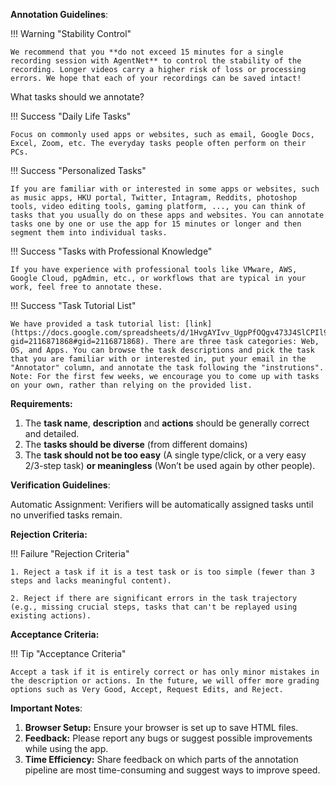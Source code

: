 **Annotation Guidelines**:

!!! Warning "Stability Control"

    We recommend that you **do not exceed 15 minutes for a single recording session with AgentNet** to control the stability of the recording. Longer videos carry a higher risk of loss or processing errors. We hope that each of your recordings can be saved intact!

What tasks should we annotate?

!!! Success "Daily Life Tasks"
    
    Focus on commonly used apps or websites, such as email, Google Docs, Excel, Zoom, etc. The everyday tasks people often perform on their PCs.

!!! Success "Personalized Tasks"

    If you are familiar with or interested in some apps or websites, such as music apps, HKU portal, Twitter, Intagram, Reddits, photoshop tools, video editing tools, gaming platform, ..., you can think of tasks that you usually do on these apps and websites. You can annotate tasks one by one or use the app for 15 minutes or longer and then segment them into individual tasks.

!!! Success "Tasks with Professional Knowledge"

    If you have experience with professional tools like VMware, AWS, Google Cloud, pgAdmin, etc., or workflows that are typical in your work, feel free to annotate these.

!!! Success "Task Tutorial List"

    We have provided a task tutorial list: [link](https://docs.google.com/spreadsheets/d/1HvgAYIvv_UgpPfOQgv473J4SlCPIl9qp8ev32FA7Muc/edit?gid=2116871868#gid=2116871868). There are three task categories: Web, OS, and Apps. You can browse the task descriptions and pick the task that you are familiar with or interested in, put your email in the "Annotator" column, and annotate the task following the "instrutions". Note: For the first few weeks, we encourage you to come up with tasks on your own, rather than relying on the provided list.

**Requirements:**

1. The **task name**, **description** and **actions** should be generally correct and detailed.
2. The **tasks should be diverse** (from different domains)
3. The **task should not be too easy** (A single type/click, or a very easy 2/3-step task) **or meaningless** (Won’t be used again by other people).

**Verification Guidelines**:

Automatic Assignment: Verifiers will be automatically assigned tasks until no unverified tasks remain.

**Rejection Criteria:**

!!! Failure "Rejection Criteria"

    1. Reject a task if it is a test task or is too simple (fewer than 3 steps and lacks meaningful content).

    2. Reject if there are significant errors in the task trajectory (e.g., missing crucial steps, tasks that can't be replayed using existing actions).

**Acceptance Criteria:**

!!! Tip "Acceptance Criteria"
   
    Accept a task if it is entirely correct or has only minor mistakes in the description or actions. In the future, we will offer more grading options such as Very Good, Accept, Request Edits, and Reject.

**Important Notes**:

1. **Browser Setup:** Ensure your browser is set up to save HTML files. 
2. **Feedback:** Please report any bugs or suggest possible improvements while using the app.
3. **Time Efficiency:** Share feedback on which parts of the annotation pipeline are most time-consuming and suggest ways to improve speed.
